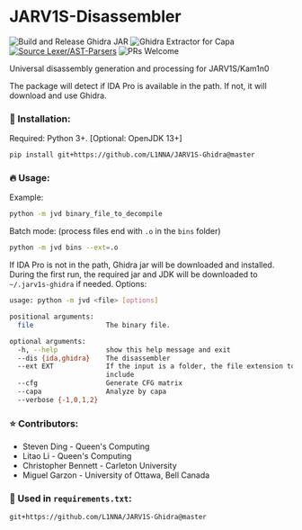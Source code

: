 # JARV1S-Disassembler

 ![Build and Release Ghidra JAR](https://github.com/L1NNA/JARV1S-Disassembler/workflows/Build%20and%20Release%20Ghidra%20JAR/badge.svg) ![Ghidra Extractor for Capa](https://github.com/L1NNA/JARV1S-Disassembler/workflows/Ghidra%20Extractor%20for%20Capa/badge.svg) [![Source Lexer/AST-Parsers](https://github.com/L1NNA/JARV1S-Disassembler/actions/workflows/src-lexer-ast.yml/badge.svg)](https://github.com/L1NNA/JARV1S-Disassembler/actions/workflows/src-lexer-ast.yml) ![PRs Welcome](https://img.shields.io/badge/PRs-welcome-brightgreen.svg?&maxAge=86400)

Universal disassembly generation and processing for JARV1S/Kam1n0

The package will detect if IDA Pro is available in the path. If not, it will download and use Ghidra.

### :rocket: Installation:
Required: Python 3+. [Optional: OpenJDK 13+]
```bash
pip install git+https://github.com/L1NNA/JARV1S-Ghidra@master
```
### :fire: Usage:
Example:
```bash
python -m jvd binary_file_to_decompile
```
Batch mode: (process files end with `.o` in the `bins` folder)
```bash
python -m jvd bins --ext=.o
```
If IDA Pro is not in the path, Ghidra jar will be downloaded and installed. 
During the first run, the required jar and JDK will be downloaded to `~/.jarv1s-ghidra` if needed.
Options:
```bash
usage: python -m jvd <file> [options]

positional arguments:
  file                  The binary file.

optional arguments:
  -h, --help            show this help message and exit
  --dis {ida,ghidra}    The disassembler
  --ext EXT             If the input is a folder, the file extension to
                        include
  --cfg                 Generate CFG matrix
  --capa                Analyze by capa
  --verbose {-1,0,1,2}

```

### :star: Contributors:
- Steven Ding - Queen's Computing
- Litao Li - Queen's Computing 
- Christopher Bennett - Carleton University
- Miguel Garzon - University of Ottawa, Bell Canada

### 🌵 Used in `requirements.txt`:
```
git+https://github.com/L1NNA/JARV1S-Ghidra@master
```
